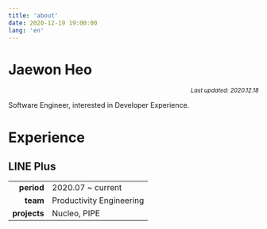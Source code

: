 ```yaml
---
title: 'about'
date: 2020-12-19 19:00:00
lang: 'en'
---
```


# Jaewon Heo

<div align="right"><sub><i>Last updated: 2020.12.18</i></sub></div>

Software Engineer, interested in Developer Experience.

# Experience

## LINE Plus

|              |                          |
| -----------: | ------------------------ |
|   **period** | 2020.07 ~ current        |
|     **team** | Productivity Engineering |
| **projects** | Nucleo, PIPE             |
